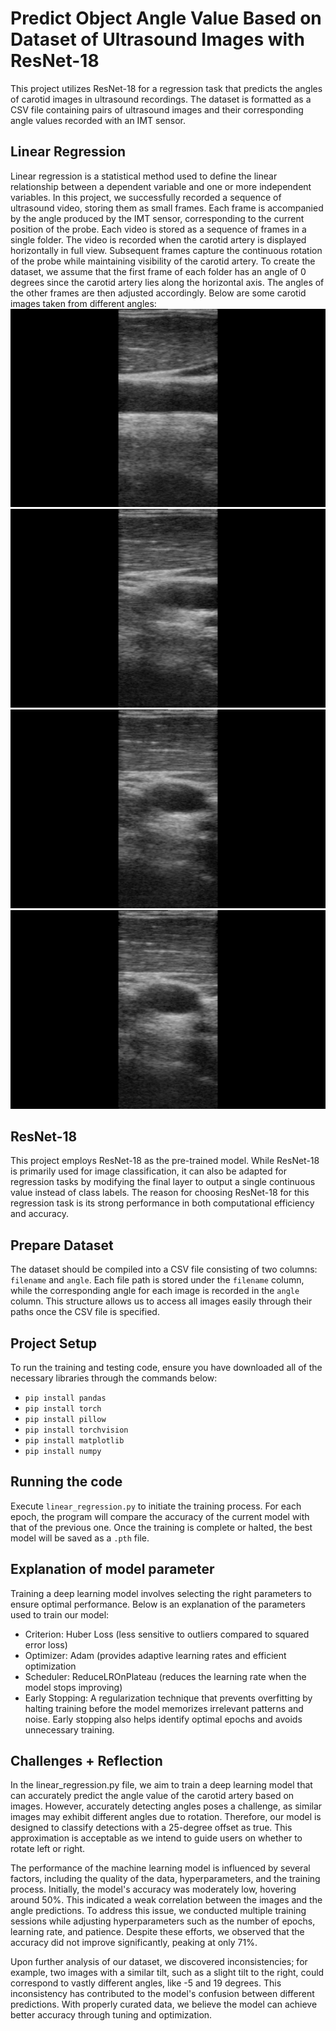 # Predict Object Angle Value Based on Dataset of Ultrasound Images with ResNet-18
This project utilizes ResNet-18 for a regression task that predicts the angles of carotid images in ultrasound recordings. The dataset is formatted as a CSV file containing pairs of ultrasound images and their corresponding angle values recorded with an IMT sensor.

## Linear Regression
Linear regression is a statistical method used to define the linear relationship between a dependent variable and one or more independent variables. In this project, we successfully recorded a sequence of ultrasound video, storing them as small frames. Each frame is accompanied by the angle produced by the IMT sensor, corresponding to the current position of the probe. Each video is stored as a sequence of frames in a single folder. The video is recorded when the carotid artery is displayed horizontally in full view. Subsequent frames capture the continuous rotation of the probe while maintaining visibility of the carotid artery. To create the dataset, we assume that the first frame of each folder has an angle of 0 degrees since the carotid artery lies along the horizontal axis. The angles of the other frames are then adjusted accordingly. Below are some carotid images taken from different angles:
![cca1](first_frame.png)
![cca2](cca2.png)
![cca3](cca3.png)
![cca4](cca4.png)

## ResNet-18
This project employs ResNet-18 as the pre-trained model. While ResNet-18 is primarily used for image classification, it can also be adapted for regression tasks by modifying the final layer to output a single continuous value instead of class labels. The reason for choosing ResNet-18 for this regression task is its strong performance in both computational efficiency and accuracy.

## Prepare Dataset
The dataset should be compiled into a CSV file consisting of two columns: `filename` and `angle`. Each file path is stored under the `filename` column, while the corresponding angle for each image is recorded in the `angle` column. This structure allows us to access all images easily through their paths once the CSV file is specified.

## Project Setup
To run the training and testing code, ensure you have downloaded all of the necessary libraries through the commands below:
- `pip install pandas`
- `pip install torch`
- `pip install pillow`
- `pip install torchvision`
- `pip install matplotlib`
- `pip install numpy`

## Running the code
Execute `linear_regression.py` to initiate the training process. For each epoch, the program will compare the accuracy of the current model with that of the previous one. Once the training is complete or halted, the best model will be saved as a `.pth` file.

## Explanation of model parameter
Training a deep learning model involves selecting the right parameters to ensure optimal performance. Below is an explanation of the parameters used to train our model:
- Criterion: Huber Loss (less sensitive to outliers compared to squared error loss)
- Optimizer: Adam (provides adaptive learning rates and efficient optimization
- Scheduler: ReduceLROnPlateau (reduces the learning rate when the model stops improving)
- Early Stopping: A regularization technique that prevents overfitting by halting training before the model memorizes irrelevant patterns and noise. Early stopping also helps identify optimal epochs and avoids unnecessary training.

## Challenges + Reflection
In the linear_regression.py file, we aim to train a deep learning model that can accurately predict the angle value of the carotid artery based on images. However, accurately detecting angles poses a challenge, as similar images may exhibit different angles due to rotation. Therefore, our model is designed to classify detections with a 25-degree offset as true. This approximation is acceptable as we intend to guide users on whether to rotate left or right.

The performance of the machine learning model is influenced by several factors, including the quality of the data, hyperparameters, and the training process. Initially, the model's accuracy was moderately low, hovering around 50%. This indicated a weak correlation between the images and the angle predictions. To address this issue, we conducted multiple training sessions while adjusting hyperparameters such as the number of epochs, learning rate, and patience. Despite these efforts, we observed that the accuracy did not improve significantly, peaking at only 71%.

Upon further analysis of our dataset, we discovered inconsistencies; for example, two images with a similar tilt, such as a slight tilt to the right, could correspond to vastly different angles, like -5 and 19 degrees. This inconsistency has contributed to the model's confusion between different predictions. With properly curated data, we believe the model can achieve better accuracy through tuning and optimization.



